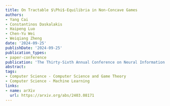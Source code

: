```yaml
---
title: On Tractable $\Phi$-Equilibria in Non-Concave Games
authors:
- Yang Cai
- Constantinos Daskalakis
- Haipeng Luo
- Chen-Yu Wei
- Weiqiang Zheng
date: '2024-09-25'
publishDate: '2024-09-25'
publication_types:
- paper-conference
publication: 'The Thirty-Sixth Annual Conference on Neural Information Processing Systems (NeurIPS)'
abstract:
tags:
- Computer Science - Computer Science and Game Theory
- Computer Science - Machine Learning
links:
- name: arXiv
  url: https://arxiv.org/abs/2403.08171
---
```

